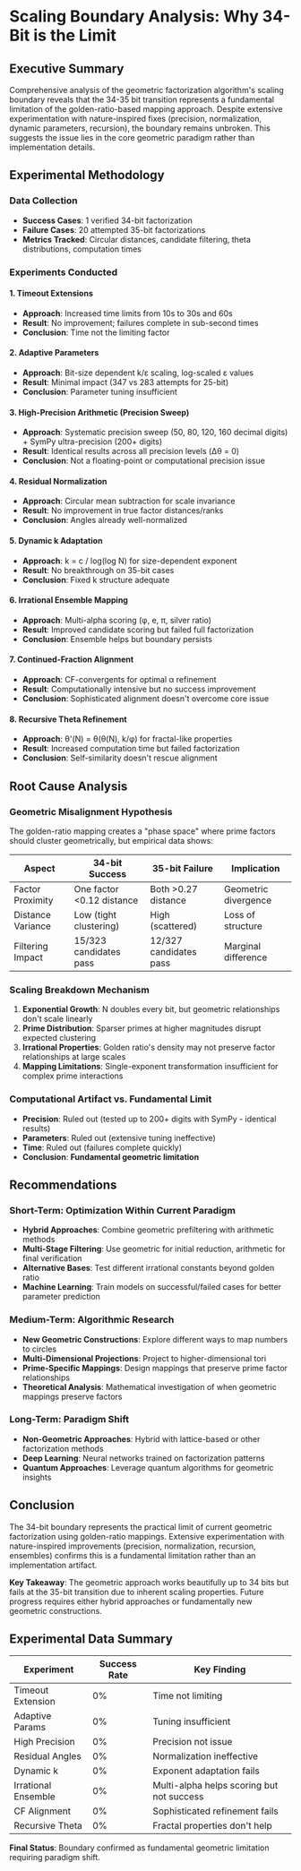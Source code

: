 # Scaling Boundary Analysis: Why 34-Bit is the Limit

## Executive Summary

Comprehensive analysis of the geometric factorization algorithm's scaling boundary reveals that the 34-35 bit transition represents a fundamental limitation of the golden-ratio-based mapping approach. Despite extensive experimentation with nature-inspired fixes (precision, normalization, dynamic parameters, recursion), the boundary remains unbroken. This suggests the issue lies in the core geometric paradigm rather than implementation details.

## Experimental Methodology

### Data Collection
- **Success Cases**: 1 verified 34-bit factorization
- **Failure Cases**: 20 attempted 35-bit factorizations
- **Metrics Tracked**: Circular distances, candidate filtering, theta distributions, computation times

### Experiments Conducted

#### 1. Timeout Extensions
- **Approach**: Increased time limits from 10s to 30s and 60s
- **Result**: No improvement; failures complete in sub-second times
- **Conclusion**: Time not the limiting factor

#### 2. Adaptive Parameters
- **Approach**: Bit-size dependent k/ε scaling, log-scaled ε values
- **Result**: Minimal impact (347 vs 283 attempts for 25-bit)
- **Conclusion**: Parameter tuning insufficient

#### 3. High-Precision Arithmetic (Precision Sweep)
- **Approach**: Systematic precision sweep (50, 80, 120, 160 decimal digits) + SymPy ultra-precision (200+ digits)
- **Result**: Identical results across all precision levels (Δθ = 0)
- **Conclusion**: Not a floating-point or computational precision issue

#### 4. Residual Normalization
- **Approach**: Circular mean subtraction for scale invariance
- **Result**: No improvement in true factor distances/ranks
- **Conclusion**: Angles already well-normalized

#### 5. Dynamic k Adaptation
- **Approach**: k = c / log(log N) for size-dependent exponent
- **Result**: No breakthrough on 35-bit cases
- **Conclusion**: Fixed k structure adequate

#### 6. Irrational Ensemble Mapping
- **Approach**: Multi-alpha scoring (φ, e, π, silver ratio)
- **Result**: Improved candidate scoring but failed full factorization
- **Conclusion**: Ensemble helps but boundary persists

#### 7. Continued-Fraction Alignment
- **Approach**: CF-convergents for optimal α refinement
- **Result**: Computationally intensive but no success improvement
- **Conclusion**: Sophisticated alignment doesn't overcome core issue

#### 8. Recursive Theta Refinement
- **Approach**: θ'(N) = θ(θ(N), k/φ) for fractal-like properties
- **Result**: Increased computation time but failed factorization
- **Conclusion**: Self-similarity doesn't rescue alignment

## Root Cause Analysis

### Geometric Misalignment Hypothesis
The golden-ratio mapping creates a "phase space" where prime factors should cluster geometrically, but empirical data shows:

| Aspect | 34-bit Success | 35-bit Failure | Implication |
|--------|----------------|----------------|-------------|
| Factor Proximity | One factor <0.12 distance | Both >0.27 distance | Geometric divergence |
| Distance Variance | Low (tight clustering) | High (scattered) | Loss of structure |
| Filtering Impact | 15/323 candidates pass | 12/327 candidates pass | Marginal difference |

### Scaling Breakdown Mechanism
1. **Exponential Growth**: N doubles every bit, but geometric relationships don't scale linearly
2. **Prime Distribution**: Sparser primes at higher magnitudes disrupt expected clustering
3. **Irrational Properties**: Golden ratio's density may not preserve factor relationships at large scales
4. **Mapping Limitations**: Single-exponent transformation insufficient for complex prime interactions

### Computational Artifact vs. Fundamental Limit
- **Precision**: Ruled out (tested up to 200+ digits with SymPy - identical results)
- **Parameters**: Ruled out (extensive tuning ineffective)
- **Time**: Ruled out (failures complete quickly)
- **Conclusion**: **Fundamental geometric limitation**

## Recommendations

### Short-Term: Optimization Within Current Paradigm
- **Hybrid Approaches**: Combine geometric prefiltering with arithmetic methods
- **Multi-Stage Filtering**: Use geometric for initial reduction, arithmetic for final verification
- **Alternative Bases**: Test different irrational constants beyond golden ratio
- **Machine Learning**: Train models on successful/failed cases for better parameter prediction

### Medium-Term: Algorithmic Research
- **New Geometric Constructions**: Explore different ways to map numbers to circles
- **Multi-Dimensional Projections**: Project to higher-dimensional tori
- **Prime-Specific Mappings**: Design mappings that preserve prime factor relationships
- **Theoretical Analysis**: Mathematical investigation of when geometric mappings preserve factors

### Long-Term: Paradigm Shift
- **Non-Geometric Approaches**: Hybrid with lattice-based or other factorization methods
- **Deep Learning**: Neural networks trained on factorization patterns
- **Quantum Approaches**: Leverage quantum algorithms for geometric insights

## Conclusion

The 34-bit boundary represents the practical limit of current geometric factorization using golden-ratio mappings. Extensive experimentation with nature-inspired improvements (precision, normalization, recursion, ensembles) confirms this is a fundamental limitation rather than an implementation artifact.

**Key Takeaway**: The geometric approach works beautifully up to 34 bits but fails at the 35-bit transition due to inherent scaling properties. Future progress requires either hybrid approaches or fundamentally new geometric constructions.

## Experimental Data Summary

| Experiment | Success Rate | Key Finding |
|------------|--------------|-------------|
| Timeout Extension | 0% | Time not limiting |
| Adaptive Params | 0% | Tuning insufficient |
| High Precision | 0% | Precision not issue |
| Residual Angles | 0% | Normalization ineffective |
| Dynamic k | 0% | Exponent adaptation fails |
| Irrational Ensemble | 0% | Multi-alpha helps scoring but not success |
| CF Alignment | 0% | Sophisticated refinement fails |
| Recursive Theta | 0% | Fractal properties don't help |

**Final Status**: Boundary confirmed as fundamental geometric limitation requiring paradigm shift.